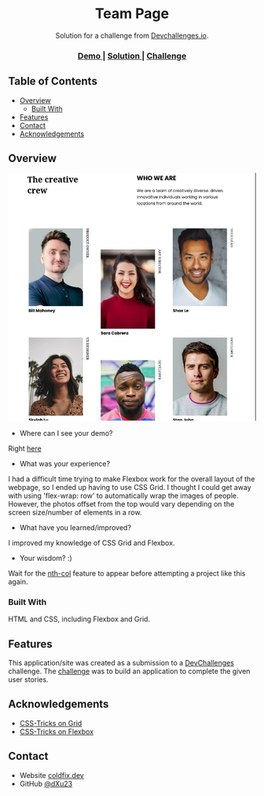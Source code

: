 <!-- Please update value in the {}  -->

<h1 align="center">Team Page</h1>

<div align="center">
   Solution for a challenge from  <a href="http://devchallenges.io" target="_blank">Devchallenges.io</a>.
</div>

<div align="center">
  <h3>
    <a href="https://coldfix.dev/dev-challenges/team-page.html">
      Demo
    </a>
    <span> | </span>
    <a href="https://github.com/dXu23/team-page/blob/main/team-page.html">
      Solution
    </a>
    <span> | </span>
    <a href="https://devchallenges.io/challenges/hhmesazsqgKXrTkYkt0U">
      Challenge
    </a>
  </h3>
</div>

<!-- TABLE OF CONTENTS -->

## Table of Contents

- [Overview](#overview)
  - [Built With](#built-with)
- [Features](#features)
- [Contact](#contact)
- [Acknowledgements](#acknowledgements)

<!-- OVERVIEW -->

## Overview

![screenshot](team-page.jpg)

- Where can I see your demo?

Right [here](https://coldfix.dev/dev-challenges/team-page.html)

- What was your experience?

I had a difficult time trying to make Flexbox work for the overall layout
of the webpage, so I ended up having to use CSS Grid. I thought I could get
away with using 'flex-wrap: row' to automatically wrap the images of people.
However, the photos offset from the top would vary depending on the screen
size/number of elements in a row.

- What have you learned/improved?

I improved my knowledge of CSS Grid and Flexbox.

- Your wisdom? :)

Wait for the [nth-col](https://developer.mozilla.org/en-US/docs/Web/CSS/:nth-col)
feature to appear before attempting a project like this again.

### Built With

HTML and CSS, including Flexbox and Grid.

## Features

This application/site was created as a submission to a [DevChallenges](https://devchallenges.io/challenges) challenge. The [challenge](https://devchallenges.io/challenges/hhmesazsqgKXrTkYkt0U) was to build an application to complete the given user stories.


## Acknowledgements

- [CSS-Tricks on Grid](https://css-tricks.com/snippets/css/complete-guide-grid/)
- [CSS-Tricks on Flexbox](https://css-tricks.com/snippets/css/a-guide-to-flexbox/)

## Contact

- Website [coldfix.dev](https://coldfix.dev)
- GitHub [@dXu23](https://github.com/dXu23)
